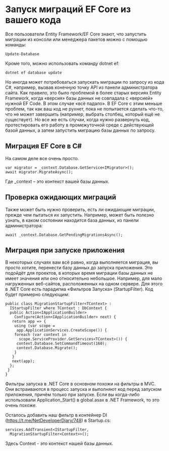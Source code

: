 # Запуск миграций EF Core из вашего кода

Все пользователи Entity Framework/EF Core знают, что запустить миграции из консоли или менеджера пакетов можно с помощью команды:

```
Update-Database
```

Кроме того, можно использовать команду dotnet ef:

```
dotnet ef database update
```

Но иногда может потребоваться запускать миграции по запросу из кода C#, например, вызвав конечную точку API из панели администратора сайта. Как правило, это было проблемой в более старых версиях Entity Framework, когда «версия» базы данных не совпадала с «версией» нужной EF Code. В этом случае «всё падало». В EF Core с этим меньше проблем, так как ваш код не рухнет, пока не попытается сделать что-то, что не может завершить (например, выбрать столбец, который ещё не существует). Но все же есть случаи, когда нужно развернуть код, протестировать его работу в промежуточной среде с действующей базой данных, а затем запустить миграцию базы данных по запросу.

## Миграция EF Core в C#

На самом деле все очень просто.

```
var migrator = _context.Database.GetService<IMigrator>();
await migrator.MigrateAsync();
```

Где \_context – это контекст вашей базы данных.

## Проверка ожидающих миграций

Также может быть нужно проверить, есть ли ожидающие миграции, прежде чем пытаться их запустить. Например, может быть полезно узнать, в каком состоянии находится база данных, из панели администратора:

```
await _context.Database.GetPendingMigrationsAsync();
```

## Миграция при запуске приложения

В некоторых случаях вам всё равно, когда выполняется миграция, вы просто хотите, перенести базу данных до запуска приложения. Это подойдёт для проектов, в которых время миграции базы данных не имеет значения или оно относительно небольшое. Например, для мало нагруженных веб-сайтов, расположенных на одном сервере. Для этого в .NET Core есть парадигма «Фильтров Запуска» (StartupFilter). Код будет примерно следующим:

```
public class MigrationStartupFilter<TContext> :
  IStartupFilter where TContext : DbContext {
  public Action<IApplicationBuilder>
    Configure(Action<IApplicationBuilder> next) {
   return app => {
    using (var scope =
     app.ApplicationServices.CreateScope()) {
    foreach (var context in
      scope.ServiceProvider.GetServices<TContext>()) {
     context.Database.SetCommandTimeout(160);
     context.Database.Migrate();
    }
   }
   next(app);
  };
 }
}
```

Фильтры запуска в .NET Core в основном похожи на фильтры в MVC. Они встраиваются в процесс запуска и выполняют код перед запуском приложения, причём только при запуске. Если вы когда-либо использовали Application_Start() в global.asax в .NET Framework, то это очень похоже.

Осталось добавить наш фильтр в контейнер DI (https://t.me/NetDeveloperDiary/748) в Startup.cs:

```
services.AddTransient<IStartupFilter,
  MigrationStartupFilter<Context>>();
```

Здесь Context - это контекст нашей базы данных.
